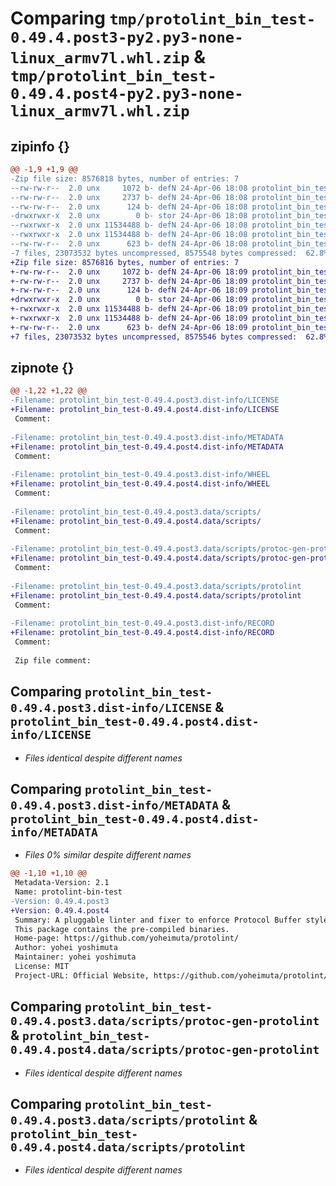 # Comparing `tmp/protolint_bin_test-0.49.4.post3-py2.py3-none-linux_armv7l.whl.zip` & `tmp/protolint_bin_test-0.49.4.post4-py2.py3-none-linux_armv7l.whl.zip`

## zipinfo {}

```diff
@@ -1,9 +1,9 @@
-Zip file size: 8576818 bytes, number of entries: 7
--rw-rw-r--  2.0 unx     1072 b- defN 24-Apr-06 18:08 protolint_bin_test-0.49.4.post3.dist-info/LICENSE
--rw-rw-r--  2.0 unx     2737 b- defN 24-Apr-06 18:08 protolint_bin_test-0.49.4.post3.dist-info/METADATA
--rw-rw-r--  2.0 unx      124 b- defN 24-Apr-06 18:08 protolint_bin_test-0.49.4.post3.dist-info/WHEEL
-drwxrwxr-x  2.0 unx        0 b- stor 24-Apr-06 18:08 protolint_bin_test-0.49.4.post3.data/scripts/
--rwxrwxr-x  2.0 unx 11534488 b- defN 24-Apr-06 18:08 protolint_bin_test-0.49.4.post3.data/scripts/protoc-gen-protolint
--rwxrwxr-x  2.0 unx 11534488 b- defN 24-Apr-06 18:08 protolint_bin_test-0.49.4.post3.data/scripts/protolint
--rw-rw-r--  2.0 unx      623 b- defN 24-Apr-06 18:08 protolint_bin_test-0.49.4.post3.dist-info/RECORD
-7 files, 23073532 bytes uncompressed, 8575548 bytes compressed:  62.8%
+Zip file size: 8576816 bytes, number of entries: 7
+-rw-rw-r--  2.0 unx     1072 b- defN 24-Apr-06 18:09 protolint_bin_test-0.49.4.post4.dist-info/LICENSE
+-rw-rw-r--  2.0 unx     2737 b- defN 24-Apr-06 18:09 protolint_bin_test-0.49.4.post4.dist-info/METADATA
+-rw-rw-r--  2.0 unx      124 b- defN 24-Apr-06 18:09 protolint_bin_test-0.49.4.post4.dist-info/WHEEL
+drwxrwxr-x  2.0 unx        0 b- stor 24-Apr-06 18:09 protolint_bin_test-0.49.4.post4.data/scripts/
+-rwxrwxr-x  2.0 unx 11534488 b- defN 24-Apr-06 18:09 protolint_bin_test-0.49.4.post4.data/scripts/protoc-gen-protolint
+-rwxrwxr-x  2.0 unx 11534488 b- defN 24-Apr-06 18:09 protolint_bin_test-0.49.4.post4.data/scripts/protolint
+-rw-rw-r--  2.0 unx      623 b- defN 24-Apr-06 18:09 protolint_bin_test-0.49.4.post4.dist-info/RECORD
+7 files, 23073532 bytes uncompressed, 8575546 bytes compressed:  62.8%
```

## zipnote {}

```diff
@@ -1,22 +1,22 @@
-Filename: protolint_bin_test-0.49.4.post3.dist-info/LICENSE
+Filename: protolint_bin_test-0.49.4.post4.dist-info/LICENSE
 Comment: 
 
-Filename: protolint_bin_test-0.49.4.post3.dist-info/METADATA
+Filename: protolint_bin_test-0.49.4.post4.dist-info/METADATA
 Comment: 
 
-Filename: protolint_bin_test-0.49.4.post3.dist-info/WHEEL
+Filename: protolint_bin_test-0.49.4.post4.dist-info/WHEEL
 Comment: 
 
-Filename: protolint_bin_test-0.49.4.post3.data/scripts/
+Filename: protolint_bin_test-0.49.4.post4.data/scripts/
 Comment: 
 
-Filename: protolint_bin_test-0.49.4.post3.data/scripts/protoc-gen-protolint
+Filename: protolint_bin_test-0.49.4.post4.data/scripts/protoc-gen-protolint
 Comment: 
 
-Filename: protolint_bin_test-0.49.4.post3.data/scripts/protolint
+Filename: protolint_bin_test-0.49.4.post4.data/scripts/protolint
 Comment: 
 
-Filename: protolint_bin_test-0.49.4.post3.dist-info/RECORD
+Filename: protolint_bin_test-0.49.4.post4.dist-info/RECORD
 Comment: 
 
 Zip file comment:
```

## Comparing `protolint_bin_test-0.49.4.post3.dist-info/LICENSE` & `protolint_bin_test-0.49.4.post4.dist-info/LICENSE`

 * *Files identical despite different names*

## Comparing `protolint_bin_test-0.49.4.post3.dist-info/METADATA` & `protolint_bin_test-0.49.4.post4.dist-info/METADATA`

 * *Files 0% similar despite different names*

```diff
@@ -1,10 +1,10 @@
 Metadata-Version: 2.1
 Name: protolint-bin-test
-Version: 0.49.4.post3 
+Version: 0.49.4.post4 
 Summary: A pluggable linter and fixer to enforce Protocol Buffer style and conventions.
 This package contains the pre-compiled binaries.
 Home-page: https://github.com/yoheimuta/protolint/
 Author: yohei yoshimuta
 Maintainer: yohei yoshimuta
 License: MIT
 Project-URL: Official Website, https://github.com/yoheimuta/protolint/
```

## Comparing `protolint_bin_test-0.49.4.post3.data/scripts/protoc-gen-protolint` & `protolint_bin_test-0.49.4.post4.data/scripts/protoc-gen-protolint`

 * *Files identical despite different names*

## Comparing `protolint_bin_test-0.49.4.post3.data/scripts/protolint` & `protolint_bin_test-0.49.4.post4.data/scripts/protolint`

 * *Files identical despite different names*

